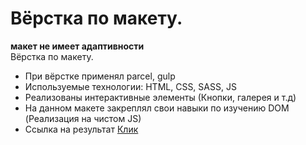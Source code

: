 # Вёрстка по макету.
<b>макет не имеет адаптивности</b><br>
Вёрстка по макету. 
- При вёрстке применял parcel, gulp <br>
- Используемые технологии: HTML, CSS, SASS, JS
- Реализованы интерактивные элементы (Кнопки, галерея и т.д)
- На данном макете закреплял свои навыки по изучению DOM (Реализация на чистом JS)
- Ссылка на результат [Клик](https://lovepuff-d.github.io/Blitz-Estate/)
